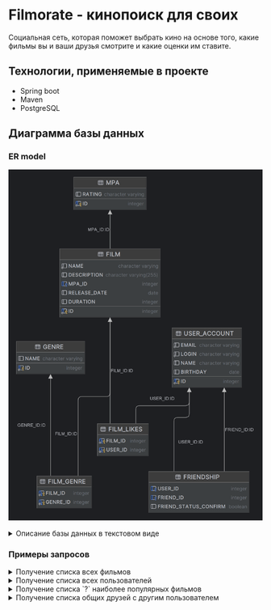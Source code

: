 # Filmorate - кинопоиск для своих

Социальная сеть, которая поможет выбрать кино на основе того, какие фильмы вы и ваши друзья смотрите и какие оценки им
ставите.

## Технологии, применяемые в проекте

- Spring boot
- Maven
- PostgreSQL

## Диаграмма базы данных

### ER model

![diagram](resources/FILMORATE.png)

<details> <summary>Описание базы данных в текстовом виде</summary>  

**FILM**

Содержит информацию о фильмах.

Таблица состоит из полей:

- `id` — **primary key** — идентификатор фильма;
- `name` — название фильма (не может быть пустым);
- `description` — описание фильма;
- `mpa_id` — **foreign key** (отсылает к таблице `mpa`) — идентификатор жанра;
- `release_date` — год выхода;
- `duration` — продолжительность фильма в минутах;

**MPA**

Содержит информацию о рейтингах ассоциации кинокомпаний (англ._ Motion Picture Association,_ сокращённо _МРА_).

Таблица состоит из полей:

- `id` — **primary key** — идентификатор рейтинга;
- `rating` — возрастной рейтинг, например:
    - `PG` — детям рекомендуется смотреть такой фильм с родителями;
    - `PG-13` — детям до 13 лет смотреть такой фильм нежелательно.

**FILM_GENRE**

Связывает фильмы с жанрами.

Таблица состоит из полей:

- `film_id` — **primary key** (отсылает к таблице `film`) — идентификатор фильма;
- `genre_id` — **primary key** (отсылает к таблице `genre`) — идентификатор жанра.

**GENRE**

Содержит информацию о жанрах кино.

Таблица состоит из полей:

`id` — **primary key** — идентификатор жанра;
- `name` — название жанра, например:
  - `Комедия` — комедия;
  - `Драма` — драма.

**FILM_LIKES**

Связывает фильмы с пользователями, которые их оценили.

Таблица состоит из полей:

- `film_id` — **primary key** (отсылает к таблице `film`) — идентификатор фильма;
- `user_id` — **primary key** (отсылает к таблице `user`) — идентификатор пользователя;

**USER_ACCOUNT**

Содержит информацию о пользователях.

Таблица состоит из полей:

- `id` — **primary key** — идентификатор пользователя;
- `email` — электронная почта пользователя;
- `login` — логин пользователя (не может быть пустым);
- `name` — имя пользователя;
- `birthday` — дата рождения пользователя;

**FRIENDSHIP**

Связывает пользователей, которые являются друзьями, и указывает, подтверждена ли эта дружба.

Таблица состоит из полей:

- `id` — **primary key** — уникальный идентификатор;
- `user_id` — **foreign key** (отсылает к таблице `user`) — идентификатор пользователя;
- `friend_id` — **foreign key** (отсылает к таблице `user`) — идентификатор друга пользователя;
- `friend_status_confirm` — статус подтверждения дружбы, например:
    - `true` — `friend_id` подтвердил дружбу с пользователем `user_id`;
    - `false` — `friend_id` не подтвердил дружбу с пользователем `user_id`;

</details>  

### Примеры запросов

<details> <summary>Получение списка всех фильмов</summary>  

```sql  
SELECT *  
FROM film  
```  

</details>  

<details> <summary>Получение списка всех пользователей</summary>  

```sql  
SELECT *  
FROM user_account  
```  

</details>  

<details> <summary>Получение списка `?` наиболее популярных фильмов</summary>  

```sql  
SELECT f.name, COUNT(fl.user_id) AS total_likes  
FROM film AS f 
JOIN FILM_LIKES AS fl ON f.id = fl.film_id   
GROUP BY f.name  
ORDER BY total_likes DESC
LIMIT ? -- подставить количество фильмов для вывода  
```  

</details>  

<details> <summary>Получение списка общих друзей с другим пользователем</summary>  

```sql  
SELECT u.id as friend_id, u.email, u.login, u.name, u.birthday
FROM user_account u
JOIN (SELECT friend_id FROM friendship WHERE user_id = ?) fs1
JOIN (SELECT friend_id FROM friendship WHERE user_id = ?) fs2
ON fs1.friend_id = fs2.friend_id
WHERE u.id = fs1.friend_id;
```  

</details>